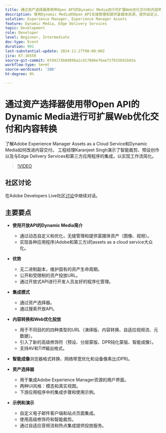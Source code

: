 ```yaml
---
title: 通过资产选择器使用带Open API的Dynamic Media进行可扩展Web优化交付和内容转换
description: 使用Dynamic Media的Open API无缝管理和提供富媒体资源，提供自定义、优化和开发人员友好的程序化管理，以及高级修饰符、智能成像和通用集成模式。
solution: Experience Manager, Experience Manager Assets
feature: Dynamic Media, Edge Delivery Services
topic: Development
role: Developer
level: Beginner, Intermediate
doc-type: Event
duration: 991
last-substantial-update: 2024-11-27T00:00:00Z
jira: KT-16550
source-git-commit: 07d4174b0d89ba2c417866e76ae72f015b91b03a
workflow-type: tm+mt
source-wordcount: '280'
ht-degree: 0%

---
```



# 通过资产选择器使用带Open API的Dynamic Media进行可扩展Web优化交付和内容转换

了解Adobe Experience Manager Assets as a Cloud Service和Dynamic Media如何改进内容交付。 工程经理Karanjeet Singh演示了智能裁剪、预设创作以及与Edge Delivery Services和第三方应用程序的集成，以实现工作流简化。

>[!VIDEO](https://video.tv.adobe.com/v/3440336/?learn=on&enablevpops)

## 社区讨论

在Adobe Developers Live社区[讨论](https://adobe.ly/3YMhKU9)中继续对话。

## 主要要点

* **使用开放API的Dynamic Media简介**
   * 通过动态自定义和优化，无缝管理和提供富媒体资产（图像、视频）。
   * 实现各种应用程序(Adobe和第三方)的assets as a cloud service大众化。

* **优势**
   * 无二进制副本，维护固有的资产生命周期。
   * 公开和受限制的资产投放URL。
   * 通过开放式API进行开发人员友好的程序化管理。

* **集成模式**
   * 通过资产选择器。
   * 通过搜索开放API。

* **内容转换和Web优化投放**
   * 用于不同目的的四种类型的URL（演绎版、内容转换、自适应视频流、元数据）。
   * 引入了新的高级修饰符（预设、分层蒙版、DPR钝化蒙版、智能成像）。
   * 支持AV和Tiff输出格式。

* **智能成像**&#x200B;浏览器格式转换、网络带宽优化和设备像素比(DPR)。

* **资产选择器**
   * 用于集成Adobe Experience Manager资源的用户界面。
   * 两种UI风格：模态和真实视图。
   * 下游应用程序中的集成步骤和使用示例。

* **示例和演示**
   * 自定义电子邮件客户端和站点页面集成。
   * 使用高级修饰符和智能裁剪。
   * 通过自适应音频流和热点集成提供投放服务。
